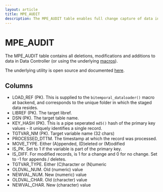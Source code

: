 ```yaml
---
layout: article
title: MPE_AUDIT
description: The MPE_AUDIT table enables full change capture of data in SAS.  It contains all deletes, modifications and additions by all users.
---
```


# MPE_AUDIT

The MPE_AUDIT table contains all deletions, modifications and additions to data in Data Controller (or using the underlying [macros](/macros)).

The underlying utility is open source and documented [here](https://core.sasjs.io/mp__storediffs_8sas.html).

## Columns

 - LOAD_REF (PK).  This is supplied to the `bitemporal_dataloader()` macro at backend, and corresponds to the unique folder in which the staged data resides.
 - LIBREF (PK). The target libref.
 - DSN (PK). The target table name.
 - KEY_HASH (PK). This is a pipe seperated `md5()` hash of the primary key values - it uniquely identifies a single record.
 - TGTVAR_NM (PK). Target variable name (32 chars)
 - PROCESSED_DTTM.  The timestamp at which the record was processed.
 - MOVE_TYPE. Either (A)ppended, (D)eleted or (M)odified
 - IS_PK. Set to 1 if the variable is part of the primary key.
 - IS_DIFF. For modified records, is 1 for a change and 0 for no change. Set to -1 for appends / deletes. 
 - TGTVAR_TYPE. Either (C)haracter or (N)umeric
 - OLDVAL_NUM. Old (numeric) value
 - NEWVAL_NUM. New (numeric) value
 - OLDVAL_CHAR. Old (character) value
 - NEWVAL_CHAR. New (character) value

